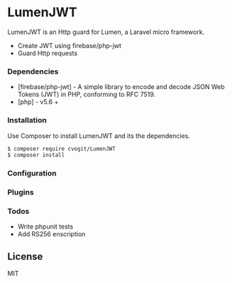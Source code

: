 # LumenJWT

LumenJWT is an Http guard for Lumen, a Laravel micro framework.

  - Create JWT using firebase/php-jwt
  - Guard Http requests

### Dependencies


* [firebase/php-jwt] - A simple library to encode and decode JSON Web Tokens (JWT) in PHP, conforming to RFC 7519.
* [php] - v5.6 +


### Installation


Use Composer to install LumenJWT and its the dependencies.

```sh
$ composer require cvogit/LumenJWT
$ composer install
```

### Configuration



### Plugins


### Todos

 - Write phpunit tests
 - Add RS256 enscription

License
----

MIT